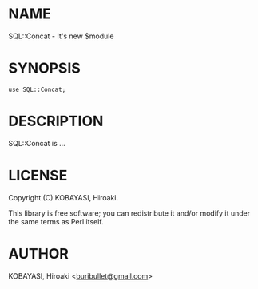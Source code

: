 # NAME

SQL::Concat - It's new $module

# SYNOPSIS

    use SQL::Concat;

# DESCRIPTION

SQL::Concat is ...

# LICENSE

Copyright (C) KOBAYASI, Hiroaki.

This library is free software; you can redistribute it and/or modify
it under the same terms as Perl itself.

# AUTHOR

KOBAYASI, Hiroaki &lt;buribullet@gmail.com>
